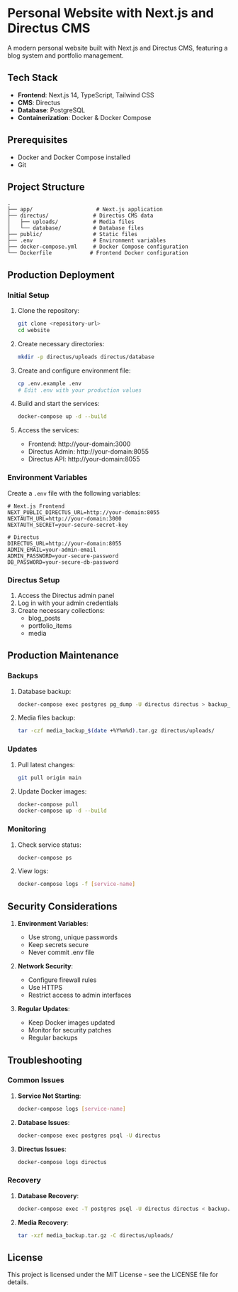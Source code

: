 # Personal Website with Next.js and Directus CMS

A modern personal website built with Next.js and Directus CMS, featuring a blog system and portfolio management.

## Tech Stack

- **Frontend**: Next.js 14, TypeScript, Tailwind CSS
- **CMS**: Directus
- **Database**: PostgreSQL
- **Containerization**: Docker & Docker Compose

## Prerequisites

- Docker and Docker Compose installed
- Git

## Project Structure

```
.
├── app/                    # Next.js application
├── directus/              # Directus CMS data
│   ├── uploads/           # Media files
│   └── database/          # Database files
├── public/                # Static files
├── .env                   # Environment variables
├── docker-compose.yml     # Docker Compose configuration
└── Dockerfile            # Frontend Docker configuration
```

## Production Deployment

### Initial Setup

1. Clone the repository:
   ```bash
   git clone <repository-url>
   cd website
   ```

2. Create necessary directories:
   ```bash
   mkdir -p directus/uploads directus/database
   ```

3. Create and configure environment file:
   ```bash
   cp .env.example .env
   # Edit .env with your production values
   ```

4. Build and start the services:
   ```bash
   docker-compose up -d --build
   ```

5. Access the services:
   - Frontend: http://your-domain:3000
   - Directus Admin: http://your-domain:8055
   - Directus API: http://your-domain:8055

### Environment Variables

Create a `.env` file with the following variables:

```env
# Next.js Frontend
NEXT_PUBLIC_DIRECTUS_URL=http://your-domain:8055
NEXTAUTH_URL=http://your-domain:3000
NEXTAUTH_SECRET=your-secure-secret-key

# Directus
DIRECTUS_URL=http://your-domain:8055
ADMIN_EMAIL=your-admin-email
ADMIN_PASSWORD=your-secure-password
DB_PASSWORD=your-secure-db-password
```

### Directus Setup

1. Access the Directus admin panel
2. Log in with your admin credentials
3. Create necessary collections:
   - blog_posts
   - portfolio_items
   - media

## Production Maintenance

### Backups

1. Database backup:
   ```bash
   docker-compose exec postgres pg_dump -U directus directus > backup_$(date +%Y%m%d).sql
   ```

2. Media files backup:
   ```bash
   tar -czf media_backup_$(date +%Y%m%d).tar.gz directus/uploads/
   ```

### Updates

1. Pull latest changes:
   ```bash
   git pull origin main
   ```

2. Update Docker images:
   ```bash
   docker-compose pull
   docker-compose up -d --build
   ```

### Monitoring

1. Check service status:
   ```bash
   docker-compose ps
   ```

2. View logs:
   ```bash
   docker-compose logs -f [service-name]
   ```

## Security Considerations

1. **Environment Variables**:
   - Use strong, unique passwords
   - Keep secrets secure
   - Never commit .env file

2. **Network Security**:
   - Configure firewall rules
   - Use HTTPS
   - Restrict access to admin interfaces

3. **Regular Updates**:
   - Keep Docker images updated
   - Monitor for security patches
   - Regular backups

## Troubleshooting

### Common Issues

1. **Service Not Starting**:
   ```bash
   docker-compose logs [service-name]
   ```

2. **Database Issues**:
   ```bash
   docker-compose exec postgres psql -U directus
   ```

3. **Directus Issues**:
   ```bash
   docker-compose logs directus
   ```

### Recovery

1. **Database Recovery**:
   ```bash
   docker-compose exec -T postgres psql -U directus directus < backup.sql
   ```

2. **Media Recovery**:
   ```bash
   tar -xzf media_backup.tar.gz -C directus/uploads/
   ```

## License

This project is licensed under the MIT License - see the LICENSE file for details.
